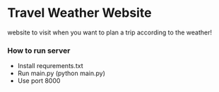 # Travel Weather Website

website to visit when you want to plan a trip according to the weather!

### How to run server
* Install requrements.txt   
* Run main.py (python main.py)   
* Use port 8000   
